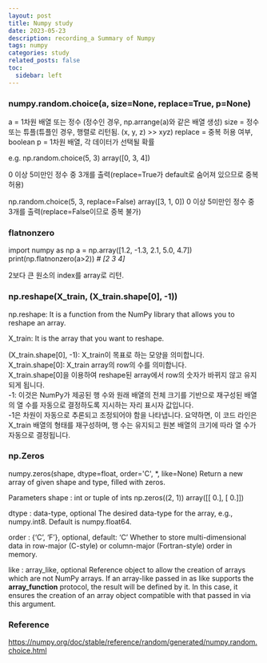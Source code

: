 ```yaml
---
layout: post
title: Numpy study
date: 2023-05-23
description: recording_a Summary of Numpy
tags: numpy
categories: study
related_posts: false
toc:
  sidebar: left
---
```


### numpy.random.choice(a, size=None, replace=True, p=None)

a = 1차원 배열 또는 정수 (정수인 경우, np.arrange(a)와 같은 배열 생성)
size = 정수 또는 튜플(튜플인 경우, 행렬로 리턴됨. (x, y, z) >> x*y*z)
replace = 중복 허용 여부, boolean
p = 1차원 배열, 각 데이터가 선택될 확률

e.g. np.random.choice(5, 3)
array([0, 3, 4])

0 이상 5미만인 정수 중 3개를 출력(replace=True가 default로 숨어져 있으므로 중복 허용)

np.random.choice(5, 3, replace=False)
array([3, 1, 0])
0 이상 5미만인 정수 중 3개를 출력(replace=False이므로 중복 불가)

### flatnonzero

import numpy as np
a = np.array([1.2, -1.3, 2.1, 5.0, 4.7])
print(np.flatnonzero(a>2)) *# [2 3 4]*

2보다 큰 원소의 index를 array로 리턴.


### np.reshape(X_train, (X_train.shape[0], -1))

np.reshape: It is a function from the NumPy library that allows you to reshape an array.

X_train: It is the array that you want to reshape.

(X_train.shape[0], -1): X_train이 목표로 하는 모양을 의미합니다.
X_train.shape[0]: X_train array의 row의 수를 의미합니다. <br>
X_train.shape[0]을 이용하여 reshape된 array에서 row의 숫자가 바뀌지 않고 유지되게 됩니다.<br>
-1: 이것은 NumPy가 제공된 행 수와 원래 배열의 전체 크기를 기반으로 재구성된 배열의 열 수를 자동으로 결정하도록 지시하는 자리 표시자 값입니다.<br>
 -1은 차원이 자동으로 추론되고 조정되어야 함을 나타냅니다. 요약하면, 이 코드 라인은 X_train 배열의 형태를 재구성하며, 행 수는 유지되고 원본 배열의 크기에 따라 열 수가 자동으로 결정됩니다.<br>

### np.Zeros

numpy.zeros(shape, dtype=float, order='C', *, like=None)
Return a new array of given shape and type, filled with zeros.

Parameters
shape : int or tuple of ints
np.zeros((2, 1))
array([[ 0.],
       [ 0.]])

dtype : data-type, optional
The desired data-type for the array, e.g., numpy.int8. Default is numpy.float64.

order : {‘C’, ‘F’}, optional, default: ‘C’
Whether to store multi-dimensional data in row-major (C-style) or column-major (Fortran-style) order in memory.

like : array_like, optional
Reference object to allow the creation of arrays which are not NumPy arrays. If an array-like passed in as like supports the __array_function__ protocol, the result will be defined by it. In this case, it ensures the creation of an array object compatible with that passed in via this argument.

### Reference

https://numpy.org/doc/stable/reference/random/generated/numpy.random.choice.html
<br>
